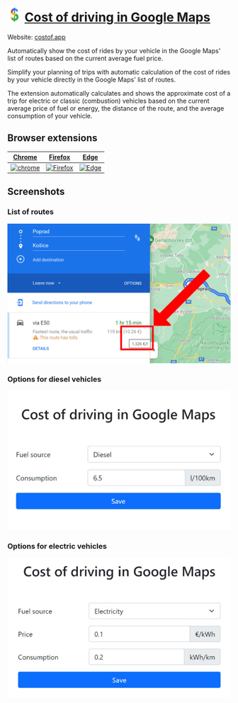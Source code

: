# ![Icon](extension/icon-32.png) [Cost of driving in Google Maps](https://costof.app)

Website: [costof.app](https://costof.app)

Automatically show the cost of rides by your vehicle in the Google Maps' list of routes based on the current average fuel price.

Simplify your planning of trips with automatic calculation of the cost of rides by your vehicle directly in the Google Maps' list of routes.

The extension automatically calculates and shows the approximate cost of a trip for electric or classic (combustion) vehicles based on the current average price of fuel or energy, the distance of the route, and the average consumption of your vehicle.

## Browser extensions

[Chrome](https://chrome.google.com/webstore/detail/cost-of-driving-in-google/glajpeclpoeodmfofkelgedjphkdgmie) | [Firefox](https://addons.mozilla.org/en-US/firefox/addon/cost-of-driving-in-google-maps) | [Edge](https://microsoftedge.microsoft.com/addons/detail/cost-of-driving-in-google/pkaabdlnneddeecggbpfmdcjknmjeddl)
-- | -- | --
[![chrome](https://github.com/alrra/browser-logos/raw/main/src/chrome/chrome_128x128.png)](https://chrome.google.com/webstore/detail/cost-of-driving-in-google/glajpeclpoeodmfofkelgedjphkdgmie) | [![Firefox](https://github.com/alrra/browser-logos/raw/main/src/firefox/firefox_128x128.png)](https://addons.mozilla.org/en-US/firefox/addon/cost-of-driving-in-google-maps) | [![Edge](https://github.com/alrra/browser-logos/raw/main/src/edge/edge_128x128.png)](https://microsoftedge.microsoft.com/addons/detail/cost-of-driving-in-google/pkaabdlnneddeecggbpfmdcjknmjeddl)

## Screenshots

### List of routes
![Screenshot 1](extension/screenshot-1.jpg)
### Options for diesel vehicles
![Screenshot 2](extension/screenshot-2.jpg)
### Options for electric vehicles
![Screenshot 3](extension/screenshot-3.jpg)